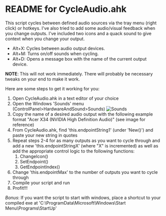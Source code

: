 # README for CycleAudio.ahk
This script cycles between defined audio sources via the tray menu (right click) or hotkeys. I've also tried to add some audio/visual feedback when you change outputs. I've included two icons and a quack sound to give context when you change your output.

* Alt+X: Cycles between audio output devices.
* Alt+M: Turns on/off sounds when cycling.
* Alt+D: Opens a message box with the name of the current output device.

**NOTE**: This will not work immediately. There will probably be necessary tweaks on your end to make it work.

Here are some steps to get it working for you:
1. Open CycleAudio.ahk in a text editor of your choice
2. Open the Windows 'Sounds' menu (ControlPanel>HardwareAndSound>Sounds) ![Sounds](https://user-images.githubusercontent.com/15281119/65313056-94aced80-db48-11e9-9fae-8b3112c6479b.png)
3. Copy the name of a desired audio output with the following example format "Acer X34 (NVIDIA High Definition Audio)" (see image for reference)
4. From CycleAudio.ahk, find 'this.endpointString1' (under 'New()') and paste your new string in quotes
5. Repeat steps 2-4 for as many outputs as you want to cycle through and add a new 'this.endpointStringX' (where "X" is incremented) as well as add the appropriate control logic to the following functions:
   1. ChangeIcon()
   2. SetEndpoint()
   3. GetEndpointIndex()
6. Change 'this.endpointMax' to the number of outputs you want to cycle through
7. Compile your script and run
8. Profit!!! 

*Bonus*: If you want the script to start with windows, place a shortcut to your compiled exe at 'C:\ProgramData\Microsoft\Windows\Start Menu\Programs\StartUp'
